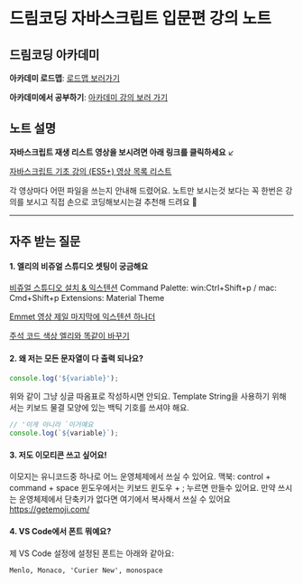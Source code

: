 # 드림코딩 자바스크립트 입문편 강의 노트

## 드림코딩 아카데미

**아카데미 로드맵**: [로드맵 보러가기](https://academy.dream-coding.com/pages/912e50)

**아카데미에서 공부하기**: [아카데미 강의 보러 가기](https://academy.dream-coding.com/)

## 노트 설명

**자바스크립트 재생 리스트 영상을 보시려면 아래 링크를 클릭하세요** ↙

[자바스크립트 기초 강의 (ES5+) 영상 목록 리스트](https://www.youtube.com/playlist?list=PLv2d7VI9OotTVOL4QmPfvJWPJvkmv6h-2)

각 영상마다 어떤 파일을 쓰는지 안내해 드렸어요.
노트만 보시는것 보다는 꼭 한번은 강의를 보시고 직접 손으로 코딩해보시는걸 추천해 드려요 📒

---

## 자주 받는 질문

#### 1. 엘리의 비쥬얼 스튜디오 셋팅이 궁금해요

[비쥬얼 스튜디오 설치 & 익스텐션](https://youtu.be/bS9yTI2fC0w)
  Command Palette: win:Ctrl+Shift+p / mac: Cmd+Shift+p
  Extensions: Material Theme

[Emmet 영상 제일 마지막에 익스텐션 하나더](https://youtu.be/m7wsrVQsVjI)

[주석 코드 색상 엘리와 똑같이 바꾸기](https://youtu.be/2UaKfAz-eEI)

#### 2. 왜 저는 모든 문자열이 다 출력 되나요?

```js
console.log('${variable}');
```

위와 같이 그냥 싱글 따옴표로 작성하시면 안되요.
Template String을 사용하기 위해서는 키보드 물결 모양에 있는 백틱 기호를 쓰셔야 해요.

```js
// '이게 아니라 `이거예요
console.log(`${variable}`);
```

#### 3. 저도 이모티콘 쓰고 싶어요!

이모지는 유니코드중 하나로 어느 운영체제에서 쓰실 수 있어요.
맥북: control + command + space
윈도우에서는 키보드 윈도우 + ; 누르면 만들수 있어요.
만약 쓰시는 운영체제에서 단축키가 없다면 여기에서 복사해서 쓰실 수 있어요 https://getemoji.com/

#### 4. VS Code에서 폰트 뭐예요?

제 VS Code 설정에 설정된 폰트는 아래와 같아요:

```
Menlo, Monaco, 'Curier New', monospace
```
